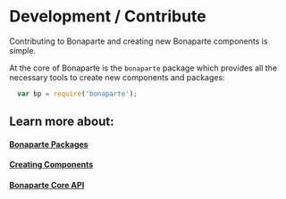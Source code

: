# Development / Contribute

Contributing to Bonaparte and creating new Bonaparte components is simple.

At the core of Bonaparte is the `bonaparte` package which provides all the necessary tools to create new components and packages:

```javascript
  var bp = require('bonaparte');
```

## Learn more about:

#### [Bonaparte Packages](getting-started/index.md)
#### [Creating Components](components/index.md)
#### [Bonaparte Core API](themes/index.md)




